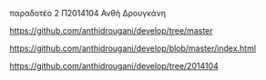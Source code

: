 παραδοτέο 2 
Π2014104 Ανθή Δρουγκάνη



https://github.com/anthidrougani/develop/tree/master

https://github.com/anthidrougani/develop/blob/master/index.html

https://github.com/anthidrougani/develop/tree/2014104
